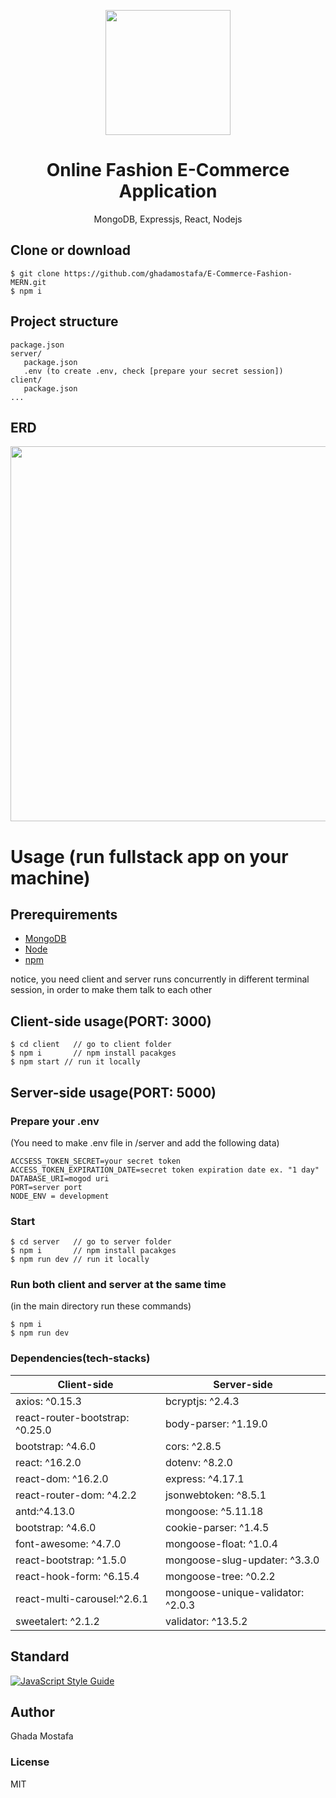 <p align="center">
  <img src="https://image.freepik.com/free-vector/shopping-bag-icon-illustration_24640-50313.jpg" width="200">
</p>
<h1 align="center">
Online Fashion E-Commerce Application
</h1>
<p align="center">
MongoDB, Expressjs, React, Nodejs
</p>


## Clone or download
```terminal
$ git clone https://github.com/ghadamostafa/E-Commerce-Fashion-MERN.git
$ npm i
```

## Project structure
```terminal
package.json
server/
   package.json
   .env (to create .env, check [prepare your secret session])
client/
   package.json
...
```
## ERD
<p align="center">
  <img src="https://user-images.githubusercontent.com/22663690/110275143-29273c00-7fd9-11eb-98d4-521607abe4fc.png" width="600">
</p>



# Usage (run fullstack app on your machine)

## Prerequirements
- [MongoDB](https://gist.github.com/nrollr/9f523ae17ecdbb50311980503409aeb3)
- [Node](https://nodejs.org/en/download/)
- [npm](https://nodejs.org/en/download/package-manager/)

notice, you need client and server runs concurrently in different terminal session, in order to make them talk to each other

## Client-side usage(PORT: 3000)
```terminal
$ cd client   // go to client folder
$ npm i       // npm install pacakges
$ npm start // run it locally

```

## Server-side usage(PORT: 5000)

### Prepare your .env

(You need to make .env file in /server and add the following data)

```terminal
ACCSESS_TOKEN_SECRET=your secret token
ACCESS_TOKEN_EXPIRATION_DATE=secret token expiration date ex. "1 day"
DATABASE_URI=mogod uri
PORT=server port
NODE_ENV = development
```

### Start

```terminal
$ cd server   // go to server folder
$ npm i       // npm install pacakges
$ npm run dev // run it locally
```
### Run both client and server at the same time
(in the main directory run these commands)
```terminal
$ npm i 
$ npm run dev
``` 
### Dependencies(tech-stacks)
Client-side | Server-side
--- | ---
axios: ^0.15.3 |bcryptjs: ^2.4.3
react-router-bootstrap: ^0.25.0|body-parser: ^1.19.0
bootstrap: ^4.6.0| cors: ^2.8.5
react: ^16.2.0 | dotenv: ^8.2.0
react-dom: ^16.2.0 | express: ^4.17.1
react-router-dom: ^4.2.2 | jsonwebtoken: ^8.5.1
antd:^4.13.0 | mongoose: ^5.11.18
bootstrap: ^4.6.0 |cookie-parser: ^1.4.5
font-awesome: ^4.7.0|mongoose-float: ^1.0.4
react-bootstrap: ^1.5.0|mongoose-slug-updater: ^3.3.0
react-hook-form: ^6.15.4|mongoose-tree: ^0.2.2
react-multi-carousel:^2.6.1|mongoose-unique-validator: ^2.0.3
sweetalert: ^2.1.2|validator: ^13.5.2


## Standard

[![JavaScript Style Guide](https://cdn.rawgit.com/standard/standard/master/badge.svg)](https://github.com/standard/standard)

## Author
Ghada Mostafa

### License
MIT
